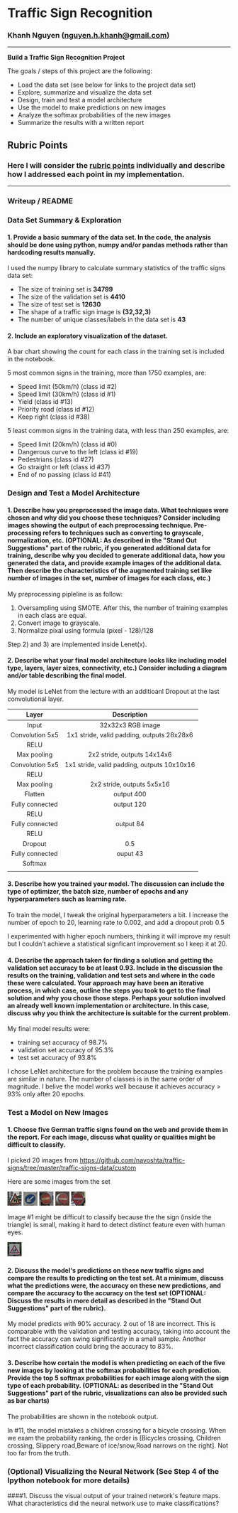 # **Traffic Sign Recognition** 
### Khanh Nguyen (nguyen.h.khanh@gmail.com)
---

**Build a Traffic Sign Recognition Project**

The goals / steps of this project are the following:
* Load the data set (see below for links to the project data set)
* Explore, summarize and visualize the data set
* Design, train and test a model architecture
* Use the model to make predictions on new images
* Analyze the softmax probabilities of the new images
* Summarize the results with a written report


## Rubric Points
### Here I will consider the [rubric points](https://review.udacity.com/#!/rubrics/481/view) individually and describe how I addressed each point in my implementation.  

---
### Writeup / README

### Data Set Summary & Exploration

#### 1. Provide a basic summary of the data set. In the code, the analysis should be done using python, numpy and/or pandas methods rather than hardcoding results manually.

I used the numpy library to calculate summary statistics of the traffic
signs data set:

* The size of training set is __34799__
* The size of the validation set is __4410__
* The size of test set is __12630__
* The shape of a traffic sign image is __(32,32,3)__
* The number of unique classes/labels in the data set is __43__

#### 2. Include an exploratory visualization of the dataset.

A bar chart showing the count for each class in the training set is included in the notebook.

5 most common signs in the training, more than 1750 examples, are: 
- Speed limit (50km/h) (class id #2)
- Speed limit (30km/h)  (class id #1)
- Yield  (class id #13) 
- Priority road  (class id #12)
- Keep right  (class id #38)

5 least common signs in the training data, with less than 250 examples, are: 
- Speed limit (20km/h) (class id #0) 
- Dangerous curve to the left (class id #19) 
- Pedestrians (class id #27) 
- Go straight or left (class id #37) 
- End of no passing (class id #41)

### Design and Test a Model Architecture

#### 1. Describe how you preprocessed the image data. What techniques were chosen and why did you choose these techniques? Consider including images showing the output of each preprocessing technique. Pre-processing refers to techniques such as converting to grayscale, normalization, etc. (OPTIONAL: As described in the "Stand Out Suggestions" part of the rubric, if you generated additional data for training, describe why you decided to generate additional data, how you generated the data, and provide example images of the additional data. Then describe the characteristics of the augmented training set like number of images in the set, number of images for each class, etc.)

My preprocessing pipleline is as follow:

1) Oversampling using SMOTE. After this, the number of training examples in each class are equal. 
2) Convert image to grayscale.
3) Normalize pixal using formula (pixel - 128)/128

Step 2) and 3) are implemented inside Lenet(x). 

#### 2. Describe what your final model architecture looks like including model type, layers, layer sizes, connectivity, etc.) Consider including a diagram and/or table describing the final model.

My model is LeNet from the lecture with an additioanl Dropout at the last convolutional layer.

| Layer         		|     Description	        					| 
|:---------------------:|:---------------------------------------------:| 
| Input         		| 32x32x3 RGB image   							| 
| Convolution 5x5     	| 1x1 stride, valid padding, outputs 28x28x6 	|
| RELU					|												|
| Max pooling	      	| 2x2 stride,  outputs 14x14x6   				|
| Convolution 5x5	    | 1x1 stride, valid padding, outputs 10x10x16	|
| RELU					|												|
| Max pooling	      	| 2x2 stride,  outputs 5x5x16   				|
| Flatten				| output 400									|
| Fully connected		| output 120        							|
| RELU					|												|
| Fully connected		| output 84         							|
| RELU					|												|
| Dropout       	    | 0.5       									|
| Fully connected		| ouput 43     									|
| Softmax				|           									|
|						|												|
 


#### 3. Describe how you trained your model. The discussion can include the type of optimizer, the batch size, number of epochs and any hyperparameters such as learning rate.

To train the model, I tweak the original hyperparameters a bit. I increase the number of epoch to 20, learning rate to 0.002, and add a dropout prob 0.5

I experimented with higher epoch numbers, thinking it will improve my result but I couldn't achieve a statistical signficant improvement so I keep it at 20.

#### 4. Describe the approach taken for finding a solution and getting the validation set accuracy to be at least 0.93. Include in the discussion the results on the training, validation and test sets and where in the code these were calculated. Your approach may have been an iterative process, in which case, outline the steps you took to get to the final solution and why you chose those steps. Perhaps your solution involved an already well known implementation or architecture. In this case, discuss why you think the architecture is suitable for the current problem.

My final model results were:
* training set accuracy of 98.7%
* validation set accuracy of 95.3% 
* test set accuracy of 93.8%

I chose LeNet architecture for the problem because the training examples are similar in nature. The number of classes is in the same order of magnitude. I belive the model works well because it achieves accuracy > 93% only after 20 epochs. 


### Test a Model on New Images

#### 1. Choose five German traffic signs found on the web and provide them in the report. For each image, discuss what quality or qualities might be difficult to classify.

I picked 20 images from https://github.com/navoshta/traffic-signs/tree/master/traffic-signs-data/custom

Here are some images from the set

![alt text](./new_images/example_00001.png)
![alt text](./new_images/example_00002.png)
![alt text](./new_images/example_00003.png)
![alt text](./new_images/example_00004.png)
![alt text](./new_images/example_00005.png)

Image #1 might be difficult to classify because the the sign (inside the triangle) is small, making it hard to detect distinct feature even with human eyes.

![alt text](./new_images/example_00011.png)

#### 2. Discuss the model's predictions on these new traffic signs and compare the results to predicting on the test set. At a minimum, discuss what the predictions were, the accuracy on these new predictions, and compare the accuracy to the accuracy on the test set (OPTIONAL: Discuss the results in more detail as described in the "Stand Out Suggestions" part of the rubric).

My model predicts with 90% accuracy. 2 out of 18 are incorrect. This is comparable with the validation and testing accuracy, taking into account the fact the accuracy can swing significantly in a small sample. Another incorrect classification could bring the accuracy to 83%.

#### 3. Describe how certain the model is when predicting on each of the five new images by looking at the softmax probabilities for each prediction. Provide the top 5 softmax probabilities for each image along with the sign type of each probability. (OPTIONAL: as described in the "Stand Out Suggestions" part of the rubric, visualizations can also be provided such as bar charts)

The probabilities are shown in the notebook output. 

In #11, the model mistakes a children crossing for a bicycle crossing. When we exam the probability ranking, the order is [Bicycles crossing, Children crossing, Slippery road,Beware of ice/snow,Road narrows on the right]. Not too far from the truth.


### (Optional) Visualizing the Neural Network (See Step 4 of the Ipython notebook for more details)
####1. Discuss the visual output of your trained network's feature maps. What characteristics did the neural network use to make classifications?

